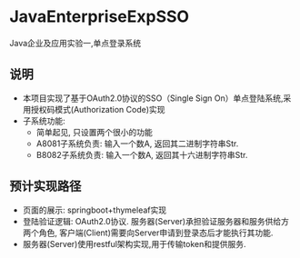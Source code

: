 # JavaEnterpriseExpSSO
 Java企业及应用实验一,单点登录系统

## 说明
- 本项目实现了基于OAuth2.0协议的SSO（Single Sign On）单点登陆系统,采用授权码模式(Authorization Code)实现
- 子系统功能:
    - 简单起见, 只设置两个很小的功能
    - A8081子系统负责: 输入一个数A, 返回其二进制字符串Str.
    - B8082子系统负责: 输入一个数A, 返回其十六进制字符串Str.

## 预计实现路径
- 页面的展示: springboot+thymeleaf实现
- 登陆验证逻辑: OAuth2.0协议. 服务器(Server)承担验证服务器和服务供给方两个角色, 客户端(Client)需要向Server申请到登录态后才能执行其功能.
- 服务器(Server)使用restful架构实现,用于传输token和提供服务.